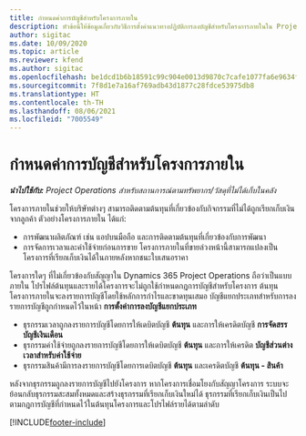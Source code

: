 ```yaml
---
title: กำหนดค่าการบัญชีสำหรับโครงการภายใน
description: หัวข้อนี้ให้ข้อมูลเกี่ยวกับวิธีการตั้งค่าแนวทางปฏิบัติการลงบัญชีสำหรับโครงการภายในใน Project Operations
author: sigitac
ms.date: 10/09/2020
ms.topic: article
ms.reviewer: kfend
ms.author: sigitac
ms.openlocfilehash: be1dcd1b6b18591c99c904e0013d9870c7cafe1077fa6e9634f2e9f495190848
ms.sourcegitcommit: 7f8d1e7a16af769adb43d1877c28fdce53975db8
ms.translationtype: HT
ms.contentlocale: th-TH
ms.lasthandoff: 08/06/2021
ms.locfileid: "7005549"
---
```

# <a name="configure-accounting-for-internal-projects"></a>กำหนดค่าการบัญชีสำหรับโครงการภายใน

_**นำไปใช้กับ:** Project Operations สำหรับสถานการณ์ตามทรัพยากร/วัสดุที่ไม่ได้เก็บในคลัง_

โครงการภายในช่วยให้บริษัทต่างๆ สามารถติดตามต้นทุนที่เกี่ยวข้องกับกิจกรรมที่ไม่ได้ถูกเรียกเก็บเงินจากลูกค้า ตัวอย่างโครงการภายใน ได้แก่:

- การพัฒนาผลิตภัณฑ์ เช่น แอปบนมือถือ และการติดตามต้นทุนที่เกี่ยวข้องกับการพัฒนา
- การจัดการเวลาและค่าใช้จ่ายก่อนการขาย โครงการภายในที่ขายล่วงหน้านี้สามารถแปลงเป็นโครงการที่เรียกเก็บเงินได้ในภายหลังหากชนะใบเสนอราคา

โครงการใดๆ ที่ไม่เกี่ยวข้องกับสัญญาใน Dynamics 365 Project Operations ถือว่าเป็นแบบภายใน โปรไฟล์ต้นทุนและรายได้โครงการจะไม่ถูกใช้กำหนดกฎการบัญชีสำหรับโครงการ ต้นทุนโครงการภายในจะลงรายการบัญชีโดยใช้หลักการกำไรและขาดทุนเสมอ บัญชีแยกประเภทสำหรับการลงรายการบัญชีถูกกำหนดไว้ในหน้า **การตั้งค่าการลงบัญชีแยกประเภท**

- ธุรกรรมเวลาถูกลงรายการบัญชีโดยการให้เดบิตบัญชี **ต้นทุน** และการให้เครดิตบัญชี **การจัดสรรบัญชีเงินเดือน**
- ธุรกรรมค่าใช้จ่ายถูกลงรายการบัญชีโดยการให้เดบิตบัญชี **ต้นทุน** และการให้เครดิต **บัญชีส่วนต่างเวลาสำหรับค่าใช้จ่าย**
- ธุรกรรมสินค้ามีการลงรายการบัญชีโดยการเดบิตบัญชี **ต้นทุน** และเครดิตบัญชี **ต้นทุน - สินค้า**

หลังจากธุรกรรมถูกลงรายการบัญชีไปยังโครงการ หากโครงการเชื่อมโยงกับสัญญาโครงการ ระบบจะย้อนกลับธุรกรรมสะสมทั้งหมดและสร้างธุรกรรมที่เรียกเก็บเงินใหม่ได้ ธุรกรรมที่เรียกเก็บเงินเป็นไปตามกฎการบัญชีที่กำหนดไว้ในต้นทุนโครงการและโปรไฟล์รายได้ตามลำดับ




[!INCLUDE[footer-include](../includes/footer-banner.md)]
